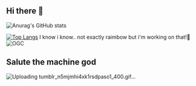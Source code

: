## Hi there 👋

![Anurag's GitHub stats](https://github-readme-stats.vercel.app/api?username=martino449&show_icons=true&theme=cobalt)



[![Top Langs](https://github-readme-stats.vercel.app/api/top-langs/?username=martino449&layout=pie)](https://github.com/martino449/github-readme-stats)
I know i know.. not exactly raimbow but i'm working on that!🌈
![OGC](https://github.com/user-attachments/assets/e3879f82-4153-4f33-aa88-0cbaad9a4c7c)


## Salute the machine god
![Uploading tumblr_n5mjmhi4xk1rsdpaso1_400.gif…]()
